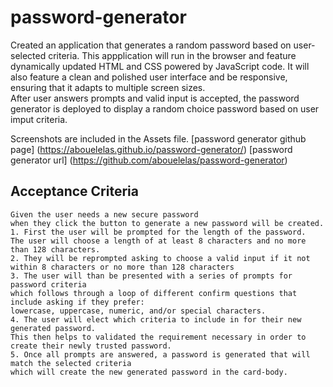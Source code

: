 # password-generator
Created an application that generates a random password based on user-selected criteria. This appplication will run in the browser and feature dynamically updated HTML and CSS powered by JavaScript code. It will also feature a clean and polished user interface and be responsive, ensuring that it adapts to multiple screen sizes.  
After user answers prompts and valid input is accepted, the password generator is deployed to display a random choice password based on user imput criteria.

Screenshots are included in the Assets file.
[password generator github page] (https://abouelelas.github.io/password-generator/)
[password generator url] (https://github.com/abouelelas/password-generator)

## Acceptance Criteria
```
Given the user needs a new secure password
when they click the button to generate a new password will be created. 
1. First the user will be prompted for the length of the password.
The user will choose a length of at least 8 characters and no more than 128 characters.
2. They will be reprompted asking to choose a valid input if it not within 8 characters or no more than 128 characters
3. The user will than be presented with a series of prompts for password criteria
which follows through a loop of different confirm questions that include asking if they prefer:
lowercase, uppercase, numeric, and/or special characters.
4. The user will elect which criteria to include in for their new generated password.
This then helps to validated the requirement necessary in order to create their newly trusted password.
5. Once all prompts are answered, a password is generated that will match the selected criteria
which will create the new generated password in the card-body.
```

